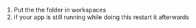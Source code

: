 1. Put the the folder in workspaces
3. if your app is still running while doing this restart it afterwards
   
